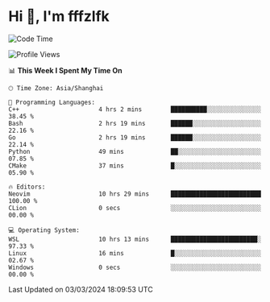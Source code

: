 # Hi 👋, I'm fffzlfk

<!--START_SECTION:waka-->
![Code Time](http://img.shields.io/badge/Code%20Time-671%20hrs%2027%20mins-blue)

![Profile Views](http://img.shields.io/badge/Profile%20Views-3-blue)

📊 **This Week I Spent My Time On** 

```text
🕑︎ Time Zone: Asia/Shanghai

💬 Programming Languages: 
C++                      4 hrs 2 mins        ██████████░░░░░░░░░░░░░░░   38.45 % 
Bash                     2 hrs 19 mins       ██████░░░░░░░░░░░░░░░░░░░   22.16 % 
Go                       2 hrs 19 mins       ██████░░░░░░░░░░░░░░░░░░░   22.14 % 
Python                   49 mins             ██░░░░░░░░░░░░░░░░░░░░░░░   07.85 % 
CMake                    37 mins             █░░░░░░░░░░░░░░░░░░░░░░░░   05.90 % 

🔥 Editors: 
Neovim                   10 hrs 29 mins      █████████████████████████   100.00 % 
CLion                    0 secs              ░░░░░░░░░░░░░░░░░░░░░░░░░   00.00 % 

💻 Operating System: 
WSL                      10 hrs 13 mins      ████████████████████████░   97.33 % 
Linux                    16 mins             █░░░░░░░░░░░░░░░░░░░░░░░░   02.67 % 
Windows                  0 secs              ░░░░░░░░░░░░░░░░░░░░░░░░░   00.00 % 
```


 Last Updated on 03/03/2024 18:09:53 UTC
<!--END_SECTION:waka-->
